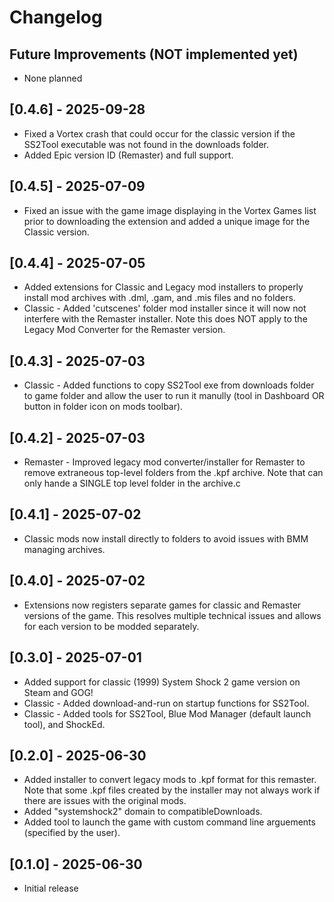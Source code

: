 # Changelog

## Future Improvements (NOT implemented yet)

- None planned

## [0.4.6] - 2025-09-28

- Fixed a Vortex crash that could occur for the classic version if the SS2Tool executable was not found in the downloads folder.
- Added Epic version ID (Remaster) and full support.

## [0.4.5] - 2025-07-09

- Fixed an issue with the game image displaying in the Vortex Games list prior to downloading the extension and added a unique image for the Classic version.

## [0.4.4] - 2025-07-05

- Added extensions for Classic and Legacy mod installers to properly install mod archives with .dml, .gam, and .mis files and no folders.
- Classic - Added 'cutscenes' folder mod installer since it will now not interfere with the Remaster installer. Note this does NOT apply to the Legacy Mod Converter for the Remaster version.

## [0.4.3] - 2025-07-03

- Classic - Added functions to copy SS2Tool exe from downloads folder to game folder and allow the user to run it manully (tool in Dashboard OR button in folder icon on mods toolbar).

## [0.4.2] - 2025-07-03

- Remaster - Improved legacy mod converter/installer for Remaster to remove extraneous top-level folders from the .kpf archive. Note that can only hande a SINGLE top level folder in the archive.c

## [0.4.1] - 2025-07-02

- Classic mods now install directly to folders to avoid issues with BMM managing archives.

## [0.4.0] - 2025-07-02

- Extensions now registers separate games for classic and Remaster versions of the game. This resolves multiple technical issues and allows for each version to be modded separately.

## [0.3.0] - 2025-07-01

- Added support for classic (1999) System Shock 2 game version on Steam and GOG!
- Classic - Added download-and-run on startup functions for SS2Tool.
- Classic - Added tools for SS2Tool, Blue Mod Manager (default launch tool), and ShockEd.

## [0.2.0] - 2025-06-30

- Added installer to convert legacy mods to .kpf format for this remaster. Note that some .kpf files created by the installer may not always work if there are issues with the original mods.
- Added "systemshock2" domain to compatibleDownloads.
- Added tool to launch the game with custom command line arguements (specified by the user).

## [0.1.0] - 2025-06-30

- Initial release
